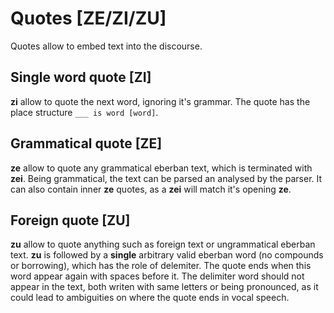 # Quotes [ZE/ZI/ZU]

Quotes allow to embed text into the discourse.

## Single word quote [ZI]

**zi** allow to quote the next word, ignoring it's grammar. The quote has the
place structure `___ is word [word]`.

## Grammatical quote [ZE]

**ze** allow to quote any grammatical eberban text, which is terminated with
**zei**. Being grammatical, the text can be parsed an analysed by the parser. It
can also contain inner **ze** quotes, as a **zei** will match it's opening
**ze**.

## Foreign quote [ZU]

**zu** allow to quote anything such as foreign text or ungrammatical eberban
text. **zu** is followed by a **single** arbitrary valid eberban word (no
compounds or borrowing), which has the role of delemiter. The quote ends when
this word appear again with spaces before it. The delimiter word should not
appear in the text, both writen with same letters or being pronounced, as it
could lead to ambiguities on where the quote ends in vocal speech.